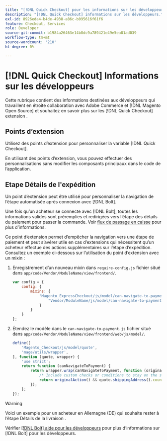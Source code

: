 ```yaml
---
title: "[!DNL Quick Checkout] pour les informations sur les développeurs Adobe Commerce"
description: "[!DNL Quick Checkout] informations sur les développeurs."
exl-id: 8926eda4-b4de-4938-a86c-b095616f61f6
feature: Checkout, Services
role: Developer
source-git-commit: b1984a26463e14b8dc9a789421e49e5ea81ad039
workflow-type: tm+mt
source-wordcount: '210'
ht-degree: 0%

---
```


# [!DNL Quick Checkout] Informations sur les développeurs

Cette rubrique contient des informations destinées aux développeurs qui travaillent en étroite collaboration avec Adobe Commerce et [!DNL Magento Open Source] et souhaitez en savoir plus sur les [!DNL Quick Checkout] extension .

## Points d’extension

Utilisez des points d’extension pour personnaliser la variable [!DNL Quick Checkout].

En utilisant des points d’extension, vous pouvez effectuer des personnalisations sans modifier les composants principaux dans le code de l’application.

## Etape Détails de l&#39;expédition

Un point d’extension peut être utilisé pour personnaliser la navigation de l’étape automatisée après connexion avec [!DNL Bolt].

Une fois qu’un acheteur se connecte avec [!DNL Bolt], toutes les informations valides sont préremplies et redirigées vers l’étape des détails du paiement pour passer la commande. Voir [flux de passage en caisse](https://experienceleague.adobe.com/docs/commerce-merchant-services/quick-checkout/manage-checkout/checkout-flow.html) pour plus d’informations.

Ce point d’extension permet d’empêcher la navigation vers une étape de paiement et peut s’avérer utile en cas d’extensions qui nécessitent qu’un acheteur effectue des actions supplémentaires sur l’étape d’expédition. Consultez un exemple ci-dessous sur l’utilisation du point d’extension avec un mixin :

1. Enregistrement d’un nouveau mixin dans `require-config.js` fichier situé dans `app/code/Vendor/ModuleName/view/frontend/`.

   ```js
   var config = {
       config: {
           mixins: {
               "Magento_ExpressCheckout/js/model/can-navigate-to-payment": {
                   "Vendor/ModuleName/js/model/can-navigate-to-payment-mixin": true
               }
           }
       }
   };
   ```

1. Étendez le modèle dans le `can-navigate-to-payment.js` fichier situé dans `app/code/Vendor/ModuleName/view/frontend/web/js/model/`.

   ```js
   define([
       'Magento_Checkout/js/model/quote',
       'mage/utils/wrapper',
   ], function (quote, wrapper) {
       'use strict';
       return function (canNavigateToPayment) {
           return wrapper.wrap(canNavigateToPayment, function (originalAction) {
               /* Include custom checks or conditions to stay on the shipping step,i.e: your shopper is from Germany */
               return originalAction() && quote.shippingAddress().countryId !== 'DE');
           });
       };
   });
   ```

>[!WARNING]
>
> Voici un exemple pour un acheteur en Allemagne (DE) qui souhaite rester à l’étape Détails de la livraison .

Vérifier [[!DNL Bolt] aide pour les développeurs](https://help.bolt.com/developers/) pour plus d’informations sur [!DNL Bolt] pour les développeurs.
